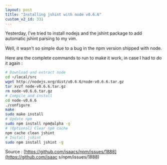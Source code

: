 ```yaml
---
layout: post
title: "Installing jshint with node v0.6.6"
custom_v2_id: 331
---
```


Yesterday, I've tried to install nodejs and the jshint package to add
automatic jshint parsing to my vim.

Well, it wasn't so simple due to a bug in the npm version shipped with node.

Here are the complete commands to run to make it work, in case I had to do it
again :

    
```sh
# Download and extract node  
cd ~/local/src  
wget http://nodejs.org/dist/v0.6.6/node-v0.6.6.tar.gz  
tar xvzf node-v0.6.6.tar.gz  
rm node-v0.6.6.tar.gz  
# Compile and install  
cd node-v0.6.6  
./configure  
make  
sudo make install  
# Update npm  
sudo npm install npm@alpha -g  
# (Optional) Clear npm cache  
npm cache clean jshint  
# Install jshint  
sudo npm install jshint -g  
```

Source : [https://github.com/isaacs/npm/issues/1888](https://github.com/isaac
s/npm/issues/1888)

